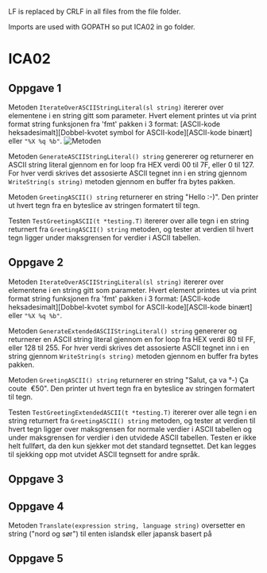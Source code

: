LF is replaced by CRLF in all files from the file folder. 

Imports are used with GOPATH so put ICA02 in go folder.

# ICA02
## Oppgave 1
Metoden `IterateOverASCIIStringLiteral(sl string)` itererer over elementene i en string gitt som parameter. Hvert element printes ut via print format string funksjonen fra 'fmt' pakken i 3 format: [ASCII-kode heksadesimalt][Dobbel-kvotet symbol for ASCII-kode][ASCII-kode binært] eller `"%X %q %b"`. 
![Metoden]("./pictures/opg1iterate.png")

Metoden `GenerateASCIIStringLiteral() string` genererer og returnerer en ASCII string literal gjennom en for loop fra HEX verdi 00 til 7F, eller 0 til 127. For hver verdi skrives det assosierte ASCII tegnet inn i en string gjennom `WriteString(s string)` metoden gjennom en buffer fra bytes pakken. 

Metoden `GreetingASCII() string` returnerer en string "Hello :-)". Den printer ut hvert tegn fra en byteslice av stringen formatert til tegn. 

Testen `TestGreetingASCII(t *testing.T)` itererer over alle tegn i en string returnert fra `GreetingASCII() string` metoden, og tester at verdien til hvert tegn ligger under maksgrensen for verdier i ASCII tabellen. 

## Oppgave 2
Metoden `IterateOverASCIIStringLiteral(sl string)` itererer over elementene i en string gitt som parameter. Hvert element printes ut via print format string funksjonen fra 'fmt' pakken i 3 format: [ASCII-kode heksadesimalt][Dobbel-kvotet symbol for ASCII-kode][ASCII-kode binært] eller `"%X %q %b"`. 

Metoden `GenerateExtendedASCIIStringLiteral() string` genererer og returnerer en ASCII string literal gjennom en for loop fra HEX verdi 80 til FF, eller 128 til 255. For hver verdi skrives det assosierte ASCII tegnet inn i en string gjennom `WriteString(s string)` metoden gjennom en buffer fra bytes pakken. 

Metoden `GreetingASCII() string` returnerer en string "Salut, ça va °-) Ça coute ​ €50​". Den printer ut hvert tegn fra en byteslice av stringen formatert til tegn. 

Testen `TestGreetingExtendedASCII(t *testing.T)` itererer over alle tegn i en string returnert fra `GreetingASCII() string` metoden, og tester at verdien til hvert tegn ligger over maksgrensen for normale verdier i ASCII tabellen og under maksgrensen for verdier i den utvidede ASCII tabellen. Testen er ikke helt fullført, da den kun sjekker mot det standard tegnsettet. Det kan legges til sjekking opp mot utvidet ASCII tegnsett for andre språk.

## Oppgave 3

## Oppgave 4
Metoden `Translate(expression string, language string)` oversetter en string ("nord og sør") til enten islandsk eller japansk basert på 


## Oppgave 5
